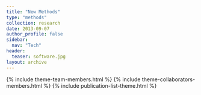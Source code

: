 ```yaml
---
title: "New Methods"
type: "methods"
collection: research
date: 2013-09-07
author_profile: false
sidebar:
  nav: "Tech"
header:
  teaser: software.jpg
layout: archive
---
```


{% include theme-team-members.html %}
{% include theme-collaborators-members.html %}
{% include publication-list-theme.html %}
